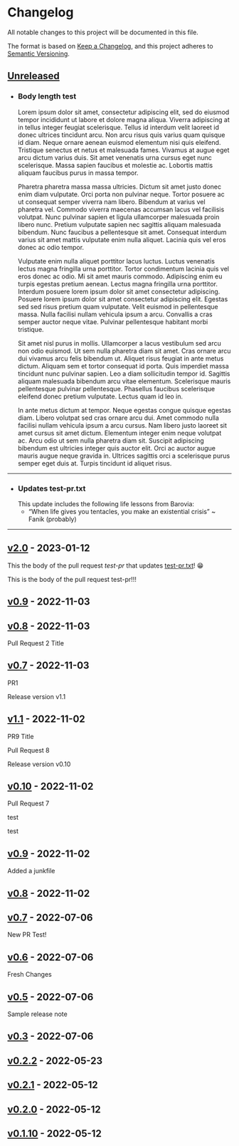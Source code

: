 # Changelog

All notable changes to this project will be documented in this file.

The format is based on [Keep a Changelog](https://keepachangelog.com/en/1.0.0/),
and this project adheres to [Semantic Versioning](https://semver.org/spec/v2.0.0.html).

## [Unreleased]

- ### Body length test
  Lorem ipsum dolor sit amet, consectetur adipiscing elit, sed do eiusmod tempor incididunt ut labore et dolore magna aliqua. Viverra adipiscing at in tellus integer feugiat scelerisque. Tellus id interdum velit laoreet id donec ultrices tincidunt arcu. Non arcu risus quis varius quam quisque id diam. Neque ornare aenean euismod elementum nisi quis eleifend. Tristique senectus et netus et malesuada fames. Vivamus at augue eget arcu dictum varius duis. Sit amet venenatis urna cursus eget nunc scelerisque. Massa sapien faucibus et molestie ac. Lobortis mattis aliquam faucibus purus in massa tempor.
  
  Pharetra pharetra massa massa ultricies. Dictum sit amet justo donec enim diam vulputate. Orci porta non pulvinar neque. Tortor posuere ac ut consequat semper viverra nam libero. Bibendum at varius vel pharetra vel. Commodo viverra maecenas accumsan lacus vel facilisis volutpat. Nunc pulvinar sapien et ligula ullamcorper malesuada proin libero nunc. Pretium vulputate sapien nec sagittis aliquam malesuada bibendum. Nunc faucibus a pellentesque sit amet. Consequat interdum varius sit amet mattis vulputate enim nulla aliquet. Lacinia quis vel eros donec ac odio tempor.
  
  Vulputate enim nulla aliquet porttitor lacus luctus. Luctus venenatis lectus magna fringilla urna porttitor. Tortor condimentum lacinia quis vel eros donec ac odio. Mi sit amet mauris commodo. Adipiscing enim eu turpis egestas pretium aenean. Lectus magna fringilla urna porttitor. Interdum posuere lorem ipsum dolor sit amet consectetur adipiscing. Posuere lorem ipsum dolor sit amet consectetur adipiscing elit. Egestas sed sed risus pretium quam vulputate. Velit euismod in pellentesque massa. Nulla facilisi nullam vehicula ipsum a arcu. Convallis a cras semper auctor neque vitae. Pulvinar pellentesque habitant morbi tristique.
  
  Sit amet nisl purus in mollis. Ullamcorper a lacus vestibulum sed arcu non odio euismod. Ut sem nulla pharetra diam sit amet. Cras ornare arcu dui vivamus arcu felis bibendum ut. Aliquet risus feugiat in ante metus dictum. Aliquam sem et tortor consequat id porta. Quis imperdiet massa tincidunt nunc pulvinar sapien. Leo a diam sollicitudin tempor id. Sagittis aliquam malesuada bibendum arcu vitae elementum. Scelerisque mauris pellentesque pulvinar pellentesque. Phasellus faucibus scelerisque eleifend donec pretium vulputate. Lectus quam id leo in.
  
  In ante metus dictum at tempor. Neque egestas congue quisque egestas diam. Libero volutpat sed cras ornare arcu dui. Amet commodo nulla facilisi nullam vehicula ipsum a arcu cursus. Nam libero justo laoreet sit amet cursus sit amet dictum. Elementum integer enim neque volutpat ac. Arcu odio ut sem nulla pharetra diam sit. Suscipit adipiscing bibendum est ultricies integer quis auctor elit. Orci ac auctor augue mauris augue neque gravida in. Ultrices sagittis orci a scelerisque purus semper eget duis at. Turpis tincidunt id aliquet risus.
  
---

- ### Updates test-pr.txt
  This update includes the following life lessons from Barovia:
  - “When life gives you tentacles, you make an existential crisis” ~ Fanik (probably)

---


## [v2.0] - 2023-01-12

This the body of the pull request _test-pr_ that updates [test-pr.txt](https://github.com/tirazel/release-example/blob/main/test-pr.txt)! 😁

This is the body of the pull request test-pr!!!

## [v0.9] - 2022-11-03

## [v0.8] - 2022-11-03

Pull Request 2 Title

## [v0.7] - 2022-11-03

PR1

Release version v1.1

## [v1.1] - 2022-11-02

PR9 Title

Pull Request 8

Release version v0.10

## [v0.10] - 2022-11-02

Pull Request 7

test

test

## [v0.9] - 2022-11-02

Added a junkfile

## [v0.8] - 2022-11-02

## [v0.7] - 2022-07-06

New PR Test!

## [v0.6] - 2022-07-06

Fresh Changes

## [v0.5] - 2022-07-06

Sample release note

## [v0.3] - 2022-07-06

## [v0.2.2] - 2022-05-23

## [v0.2.1] - 2022-05-12

## [v0.2.0] - 2022-05-12

## [v0.1.10] - 2022-05-12

[Unreleased]: https://github.com/tirazel/release-example/compare/v2.0...HEAD

[v2.0]: https://github.com/tirazel/release-example/compare/v0.9...v2.0

[v0.9]: https://github.com/tirazel/release-example/compare/v0.8...v0.9

[v0.8]: https://github.com/tirazel/release-example/compare/v0.7...v0.8

[v0.7]: https://github.com/tirazel/release-example/compare/v1.1...v0.7

[v1.1]: https://github.com/tirazel/documentation-test/compare/v0.10...v1.1

[v0.10]: https://github.com/tirazel/documentation-test/compare/v0.9...v0.10

[v0.9]: https://github.com/tirazel/documentation-test/compare/v0.8...v0.9

[v0.8]: https://github.com/tirazel/documentation-test/compare/v0.7...v0.8

[v0.7]: https://github.com/tirazel/documentation-test/compare/v0.6...v0.7

[v0.6]: https://github.com/tirazel/documentation-test/compare/v0.5...v0.6

[v0.5]: https://github.com/tirazel/documentation-test/compare/v0.3...v0.5

[v0.3]: https://github.com/tirazel/documentation-test/compare/v0.2.2...v0.3

[v0.2.2]: https://github.com/tirazel/documentation-test/compare/v0.2.1...v0.2.2

[v0.2.1]: https://github.com/tirazel/documentation-test/compare/v0.2.0...v0.2.1

[v0.2.0]: https://github.com/tirazel/documentation-test/compare/v0.1.10...v0.2.0

[v0.1.10]: https://github.com/tirazel/documentation-test/compare/5e478a1858fe983880bc1e4d73a7c6781e59817d...v0.1.10
